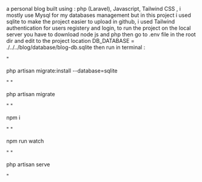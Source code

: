<p>a personal blog built using :
php (Laravel),
Javascript,
Tailwind CSS ,
i mostly use Mysql for my databases management but in this project i used sqlite to make the project easier to upload in github,
i used Tailwind authentication for users registery and login,
to run the project on the local server you have to download node js and php then go to .env file in the root dir and edit to the project location DB_DATABASE = ./../../blog/database/blog-db.sqlite
then run in terminal :</p>
"<p>php artisan migrate:install --database=sqlite</p>"
"<p>php artisan migrate</p>"
"<p>npm i</p>"
"<p>npm run watch</p>"
"<p>php artisan serve</p>"

